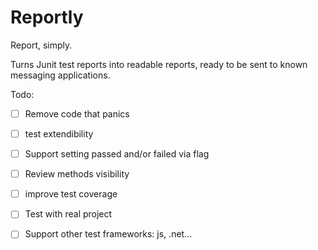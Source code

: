 # Reportly

Report, simply.

Turns Junit test reports into readable reports, ready to be sent to known messaging applications.

Todo:
- [ ] Remove code that panics
- [ ] test extendibility 
- [ ] Support setting passed and/or failed via flag
- [ ] Review methods visibility
- [ ] improve test coverage
- [ ] Test with real project
- [ ] Support other test frameworks: js, .net...

